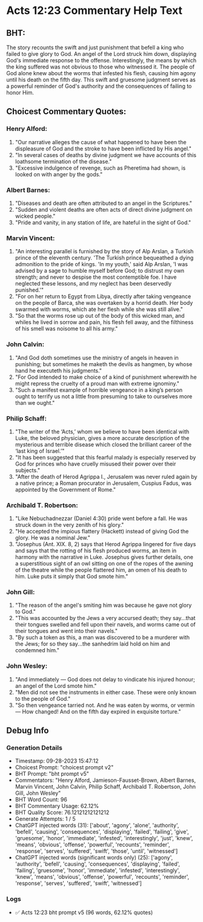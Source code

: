 # Acts 12:23 Commentary Help Text

## BHT:
The story recounts the swift and just punishment that befell a king who failed to give glory to God. An angel of the Lord struck him down, displaying God's immediate response to the offense. Interestingly, the means by which the king suffered was not obvious to those who witnessed it. The people of God alone knew about the worms that infested his flesh, causing him agony until his death on the fifth day. This swift and gruesome judgment serves as a powerful reminder of God's authority and the consequences of failing to honor Him.

## Choicest Commentary Quotes:
### Henry Alford:
1. "Our narrative alleges the cause of what happened to have been the displeasure of God and the stroke to have been inflicted by His angel."
2. "In several cases of deaths by divine judgment we have accounts of this loathsome termination of the disease."
3. "Excessive indulgence of revenge, such as Pheretima had shown, is looked on with anger by the gods."

### Albert Barnes:
1. "Diseases and death are often attributed to an angel in the Scriptures."
2. "Sudden and violent deaths are often acts of direct divine judgment on wicked people."
3. "Pride and vanity, in any station of life, are hateful in the sight of God."

### Marvin Vincent:
1. "An interesting parallel is furnished by the story of Alp Arslan, a Turkish prince of the eleventh century. 'The Turkish prince bequeathed a dying admonition to the pride of kings. 'In my youth,' said Alp Arslan, 'I was advised by a sage to humble myself before God; to distrust my own strength; and never to despise the most contemptible foe. I have neglected these lessons, and my neglect has been deservedly punished.'" 
2. "For on her return to Egypt from Libya, directly after taking vengeance on the people of Barca, she was overtaken by a horrid death. Her body swarmed with worms, which ate her flesh while she was still alive."
3. "So that the worms rose up out of the body of this wicked man, and whiles he lived in sorrow and pain, his flesh fell away, and the filthiness of his smell was noisome to all his army."

### John Calvin:
1. "And God doth sometimes use the ministry of angels in heaven in punishing; but sometimes he maketh the devils as hangmen, by whose hand he executeth his judgments."
2. "For God intended to make choice of a kind of punishment wherewith he might repress the cruelty of a proud man with extreme ignominy."
3. "Such a manifest example of horrible vengeance in a king’s person ought to terrify us not a little from presuming to take to ourselves more than we ought."

### Philip Schaff:
1. "The writer of the ‘Acts,’ whom we believe to have been identical with Luke, the beloved physician, gives a more accurate description of the mysterious and terrible disease which closed the brilliant career of the ‘last king of Israel.’"
2. "It has been suggested that this fearful malady is especially reserved by God for princes who have cruelly misused their power over their subjects."
3. "After the death of Herod Agrippa I., Jerusalem was never ruled again by a native prince; a Roman procurator in Jerusalem, Cuspius Fadus, was appointed by the Government of Rome."

### Archibald T. Robertson:
1. "Like Nebuchadnezzar (Daniel 4:30) pride went before a fall. He was struck down in the very zenith of his glory." 
2. "He accepted the impious flattery (Hackett) instead of giving God the glory. He was a nominal Jew."
3. "Josephus (Ant. XIX. 8, 2) says that Herod Agrippa lingered for five days and says that the rotting of his flesh produced worms, an item in harmony with the narrative in Luke. Josephus gives further details, one a superstitious sight of an owl sitting on one of the ropes of the awning of the theatre while the people flattered him, an omen of his death to him. Luke puts it simply that God smote him."

### John Gill:
1. "The reason of the angel's smiting him was because he gave not glory to God."
2. "This was accounted by the Jews a very accursed death; they say...that their tongues swelled and fell upon their navels, and worms came out of their tongues and went into their navels."
3. "By such a token as this, a man was discovered to be a murderer with the Jews; for so they say...the sanhedrim laid hold on him and condemned him."

### John Wesley:
1. "And immediately — God does not delay to vindicate his injured honour; an angel of the Lord smote him."
2. "Men did not see the instruments in either case. These were only known to the people of God."
3. "So then vengeance tarried not. And he was eaten by worms, or vermin — How changed! And on the fifth day expired in exquisite torture."


## Debug Info
### Generation Details
- Timestamp: 09-28-2023 15:47:12
- Choicest Prompt: "choicest prompt v2"
- BHT Prompt: "bht prompt v5"
- Commentators: "Henry Alford, Jamieson-Fausset-Brown, Albert Barnes, Marvin Vincent, John Calvin, Philip Schaff, Archibald T. Robertson, John Gill, John Wesley"
- BHT Word Count: 96
- BHT Commentary Usage: 62.12%
- BHT Quality Score: 76.12121212121212
- Generate Attempts: 1 / 5
- ChatGPT injected words (31):
	['about', 'agony', 'alone', 'authority', 'befell', 'causing', 'consequences', 'displaying', 'failed', 'failing', 'give', 'gruesome', 'honor', 'immediate', 'infested', 'interestingly', 'just', 'knew', 'means', 'obvious', 'offense', 'powerful', 'recounts', 'reminder', 'response', 'serves', 'suffered', 'swift', 'those', 'until', 'witnessed']
- ChatGPT injected words (significant words only) (25):
	['agony', 'authority', 'befell', 'causing', 'consequences', 'displaying', 'failed', 'failing', 'gruesome', 'honor', 'immediate', 'infested', 'interestingly', 'knew', 'means', 'obvious', 'offense', 'powerful', 'recounts', 'reminder', 'response', 'serves', 'suffered', 'swift', 'witnessed']

### Logs
- ✅ Acts 12:23 bht prompt v5 (96 words, 62.12% quotes)
